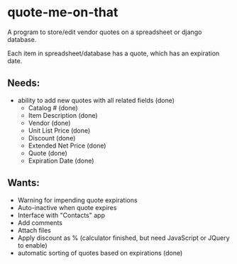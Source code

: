quote-me-on-that
================

A program to store/edit vendor quotes on a spreadsheet or django database.

Each item in spreadsheet/database has a quote, which has an expiration date.

Needs:
------
* ability to add new quotes with all related fields (done)
  * Catalog # (done)
  * Item Description (done)
  * Vendor (done)
  * Unit List Price (done)
  * Discount (done)
  * Extended Net Price (done)
  * Quote (done)
  * Expiration Date (done)


Wants:
------
* Warning for impending quote expirations
* Auto-inactive when quote expires
* Interface with "Contacts" app
* Add comments
* Attach files
* Apply discount as % (calculator finished, but need JavaScript or JQuery to enable)
* automatic sorting of quotes based on expirations (done)
